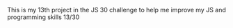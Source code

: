 This is my 13th project in the JS 30 challenge
to help me improve my JS and programming skills
13/30
